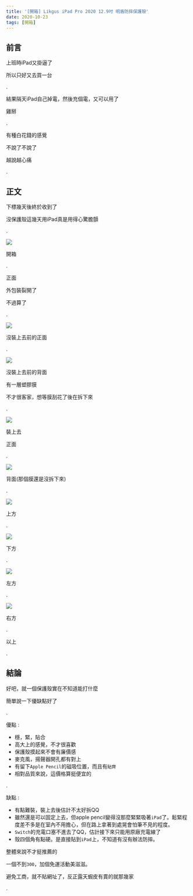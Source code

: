 ```yaml
---
title: '[開箱] Likgus iPad Pro 2020 12.9吋 明盾防摔保護殼'
date: 2020-10-23
tags: [開箱]
---
```


## 前言

上班時iPad又掛逼了

所以只好又去買一台

.

結果隔天iPad自己掉電，然後充個電，又可以用了

雞掰

.

有種白花錢的感覺

不說了不說了

越說越心痛

.

## 正文

下標幾天後終於收到了

沒保護殼這幾天用iPad真是用得心驚膽顫

.

![](res/product.jpg)

開箱

.

正面

外包裝裂開了

不過算了

.

![](res/front.jpg)

沒裝上去前的正面

.

![](res/back.jpg)

沒裝上去前的背面

有一層塑膠膜

不才很客家，想等膜刮花了後在拆下來

.

![](res/front-with-ipad.jpg)

裝上去

正面

.

![](res/back-with-ipad.jpg)

背面(那個膜還是沒拆下來)

.

![](res/top-with-ipad.jpg)

上方

.

![](res/bottom-with-ipad.jpg)

下方

.

![](res/left-with-ipad.jpg)

左方

.

![](res/right-with-ipad.jpg)

右方

.

以上

.

## 結論

好吧，就一個保護殼實在不知道能打什麼

簡單說一下優缺點好了

.

優點 :
- 穩，緊，貼合
- 高大上的感覺，不才很喜歡
- 保護殼摸起來不會有廉價感
- 麥克風，揚聲器開孔都有對上
- 有留下`Apple Pencil`的磁吸位置，而且有`貼齊`
- 相對品質來說，這價格算挺便宜的

.

缺點 : 
- 有點難裝，裝上去後估計不太好拆QQ
- 雖然還是可以固定上去，但apple pencil變得沒那麼緊緊吸著`iPad`了。鬆緊程度差不多是在室內不用擔心，但在路上拿著到處晃會怕筆不見的程度。
- `Switch`的充電口塞不進去了QQ，估計接下來只能用原廠充電線了
- 殼四個角有點硬。是直接貼到`iPad`上，不知道有沒有辦法防摔。

整體來說不才挺推薦的

一個不到`300`，加個免運活動美滋滋。

避免工商，就不貼網址了，反正露天蝦皮有賣的就那幾家

.